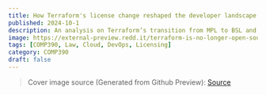 ```yaml
---
title: How Terraform's license change reshaped the developer landscape overnight.
published: 2024-10-1
description: An analysis on Terraform’s transition from MPL to BSL and it's historical importance in redefining open-source licensing norms.
image: https://external-preview.redd.it/terraform-is-no-longer-open-source-v0-4AVX4XaoWk1coa6M71TABOq8n2LvgfUrN554IyGUohw.jpg?width=1080&crop=smart&auto=webp&s=e79658152a4d4309d9b2669b4f97d31ca06cbede
tags: [COMP390, Law, Cloud, DevOps, Licensing]
category: COMP390
draft: false
---
```


> Cover image source (Generated from Github Preview): [Source](https://github.com/hashicorp/terraform/commit/b145fbcaadf0fa7d0e7040eac641d9aef2a26433)
